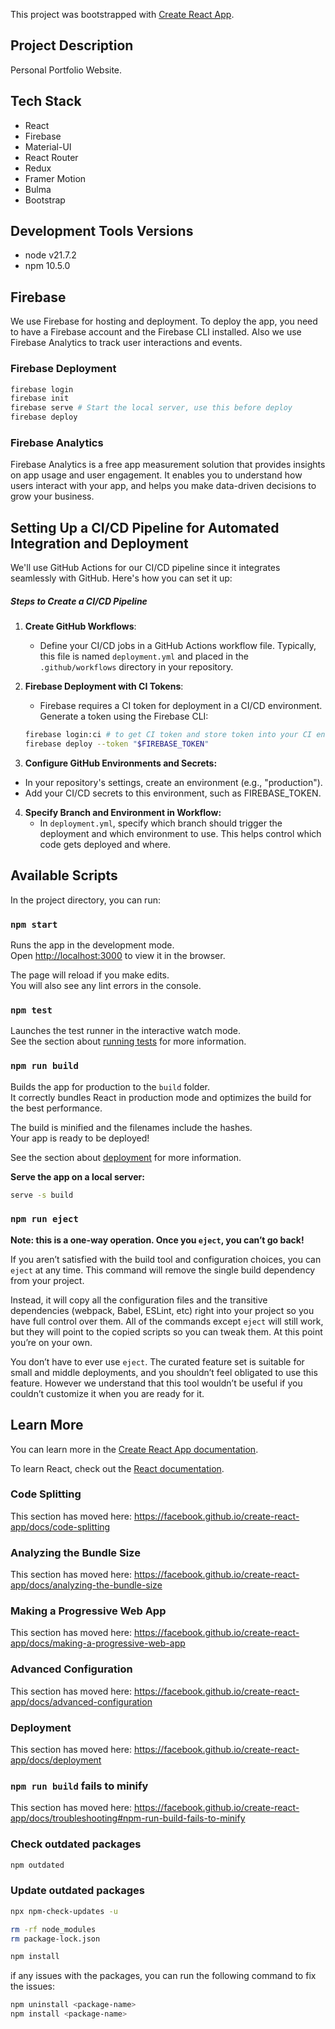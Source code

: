 This project was bootstrapped with [Create React App](https://github.com/facebook/create-react-app).

## Project Description
Personal Portfolio Website.

## Tech Stack
- React
- Firebase
- Material-UI
- React Router
- Redux
- Framer Motion
- Bulma
- Bootstrap

## Development Tools Versions
- node v21.7.2
- npm 10.5.0

## Firebase

We use Firebase for hosting and deployment. To deploy the app, you need to have a Firebase account and the Firebase CLI installed. Also we use Firebase Analytics to track user interactions and events.

### Firebase Deployment

```bash
firebase login
firebase init
firebase serve # Start the local server, use this before deploy
firebase deploy
```

### Firebase Analytics

Firebase Analytics is a free app measurement solution that provides insights on app usage and user engagement. It enables you to understand how users interact with your app, and helps you make data-driven decisions to grow your business.


## Setting Up a CI/CD Pipeline for Automated Integration and Deployment

We'll use GitHub Actions for our CI/CD pipeline since it integrates seamlessly with GitHub. Here's how you can set it up:

##### Steps to Create a CI/CD Pipeline

1. **Create GitHub Workflows**:
   - Define your CI/CD jobs in a GitHub Actions workflow file. Typically, this file is named `deployment.yml` and placed in the `.github/workflows` directory in your repository.

2. **Firebase Deployment with CI Tokens**:
   - Firebase requires a CI token for deployment in a CI/CD environment. Generate a token using the Firebase CLI:
    ```bash
    firebase login:ci # to get CI token and store token into your CI environment
    firebase deploy --token "$FIREBASE_TOKEN"
    ```
3. **Configure GitHub Environments and Secrets:**
  - In your repository's settings, create an environment (e.g., "production").
  - Add your CI/CD secrets to this environment, such as FIREBASE_TOKEN.
4. **Specify Branch and Environment in Workflow:**
   - In `deployment.yml`, specify which branch should trigger the deployment and which environment to use. This helps control which code gets deployed and where.

## Available Scripts

In the project directory, you can run:

### `npm start`

Runs the app in the development mode.<br />
Open [http://localhost:3000](http://localhost:3000) to view it in the browser.

The page will reload if you make edits.<br />
You will also see any lint errors in the console.

### `npm test`

Launches the test runner in the interactive watch mode.<br />
See the section about [running tests](https://facebook.github.io/create-react-app/docs/running-tests) for more information.

### `npm run build`

Builds the app for production to the `build` folder.<br />
It correctly bundles React in production mode and optimizes the build for the best performance.

The build is minified and the filenames include the hashes.<br />
Your app is ready to be deployed!

See the section about [deployment](https://facebook.github.io/create-react-app/docs/deployment) for more information.

**Serve the app on a local server:**
```bash
serve -s build
```

### `npm run eject`

**Note: this is a one-way operation. Once you `eject`, you can’t go back!**

If you aren’t satisfied with the build tool and configuration choices, you can `eject` at any time. This command will remove the single build dependency from your project.

Instead, it will copy all the configuration files and the transitive dependencies (webpack, Babel, ESLint, etc) right into your project so you have full control over them. All of the commands except `eject` will still work, but they will point to the copied scripts so you can tweak them. At this point you’re on your own.

You don’t have to ever use `eject`. The curated feature set is suitable for small and middle deployments, and you shouldn’t feel obligated to use this feature. However we understand that this tool wouldn’t be useful if you couldn’t customize it when you are ready for it.

## Learn More

You can learn more in the [Create React App documentation](https://facebook.github.io/create-react-app/docs/getting-started).

To learn React, check out the [React documentation](https://reactjs.org/).

### Code Splitting

This section has moved here: https://facebook.github.io/create-react-app/docs/code-splitting

### Analyzing the Bundle Size

This section has moved here: https://facebook.github.io/create-react-app/docs/analyzing-the-bundle-size

### Making a Progressive Web App

This section has moved here: https://facebook.github.io/create-react-app/docs/making-a-progressive-web-app

### Advanced Configuration

This section has moved here: https://facebook.github.io/create-react-app/docs/advanced-configuration

### Deployment

This section has moved here: https://facebook.github.io/create-react-app/docs/deployment

### `npm run build` fails to minify

This section has moved here: https://facebook.github.io/create-react-app/docs/troubleshooting#npm-run-build-fails-to-minify

### Check outdated packages

```bash
npm outdated
```

### Update outdated packages

```bash
npx npm-check-updates -u

rm -rf node_modules
rm package-lock.json

npm install
```

if any issues with the packages, you can run the following command to fix the issues:
```bash
npm uninstall <package-name>
npm install <package-name>
```
